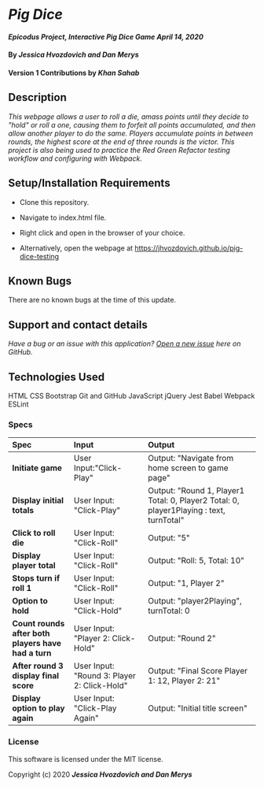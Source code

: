 # _Pig Dice_

#### _Epicodus Project, Interactive Pig Dice Game April 14, 2020_

#### By _**Jessica Hvozdovich and Dan Merys**_
#### Version 1 Contributions by _**Khan Sahab**_

## Description

_This webpage allows a user to roll a die, amass points until they decide to "hold" or roll a one, causing them to forfeit all points accumulated, and then allow another player to do the same. Players accumulate points in between rounds, the highest score at the end of three rounds is the victor. This project is also being used to practice the Red Green Refactor testing workflow and configuring with Webpack._

## Setup/Installation Requirements

* Clone this repository.
* Navigate to index.html file.
* Right click and open in the browser of your choice.

* Alternatively, open the webpage at https://jhvozdovich.github.io/pig-dice-testing

## Known Bugs

There are no known bugs at the time of this update.

## Support and contact details

_Have a bug or an issue with this application? [Open a new issue](https://github.com/jhvozdovich/pig-dice-testing/issues) here on GitHub._

## Technologies Used

HTML
CSS
Bootstrap
Git and GitHub
JavaScript
jQuery
Jest
Babel
Webpack
ESLint

### Specs
| Spec | Input | Output |
| :------------- | :------------- | :------------- |
| **Initiate game** | User Input:"Click-Play" | Output: "Navigate from home screen to game page" |
| **Display initial totals** | User Input: "Click-Play" | Output: "Round 1, Player1 Total: 0, Player2 Total: 0, player1Playing : text, turnTotal"|
| **Click to roll die** | User Input: "Click-Roll" | Output: "5" |
| **Display player total** | User Input: "Click-Roll" | Output: "Roll: 5, Total: 10" |
| **Stops turn if roll 1** | User Input: "Click-Roll" | Output: "1, Player 2" |
| **Option to hold** | User Input: "Click-Hold" | Output: "player2Playing", turnTotal: 0 |
| **Count rounds after both players have had a turn** | User Input: "Player 2: Click-Hold" | Output: "Round 2" |
| **After round 3 display final score** | User Input: "Round 3: Player 2: Click-Hold" | Output: "Final Score Player 1: 12, Player 2: 21" |
| **Display option to play again** | User Input: "Click-Play Again" | Output: "Initial title screen" |


### License

This software is licensed under the MIT license.

Copyright (c) 2020 **_Jessica Hvozdovich and Dan Merys_**